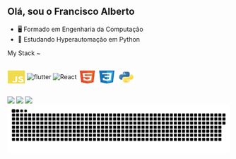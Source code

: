 ## Olá, sou o Francisco Alberto

- 🖥️ Formado em Engenharia da Computação
- 🌱 Estudando Hyperautomação em Python

My Stack ~
<div style="display: inline_block"><br>
  <img align="center" alt="Js" height="30" width="40" src="https://raw.githubusercontent.com/devicons/devicon/master/icons/javascript/javascript-plain.svg">
  <img align="center" alt="flutter" height="30" width="40" src="https://cdn.jsdelivr.net/gh/devicons/devicon@latest/icons/flutter/flutter-original.svg" />      
  <img align="center" alt="React" height="30" width="40" src="https://cdn.jsdelivr.net/gh/devicons/devicon@latest/icons/dart/dart-original.svg" />        
  <img align="center" alt="HTML" height="30" width="40" src="https://raw.githubusercontent.com/devicons/devicon/master/icons/html5/html5-original.svg">
  <img align="center" alt="CSS" height="30" width="40" src="https://raw.githubusercontent.com/devicons/devicon/master/icons/css3/css3-original.svg">
  <img align="center" alt="Python" height="30" width="40" src="https://raw.githubusercontent.com/devicons/devicon/master/icons/python/python-original.svg">
</div>
  
  ##
 
<div> 
  <a href="https://equipejobs-zlacademy.blogspot.com" target="_blank"><img src="https://img.shields.io/badge/Blogger-F57D00?style=for-the-badge&logo=blogger&logoColor=white" target="_blank"></a>
  <a href = "mailto:francisco.alberto@ifam.edu.br"><img src="https://img.shields.io/badge/-Gmail-%23333?style=for-the-badge&logo=gmail&logoColor=white" target="_blank"></a>
  <a href="https://www.linkedin.com/in/francisco-alberto-dev/" target="_blank"><img src="https://img.shields.io/badge/-LinkedIn-%230077B5?style=for-the-badge&logo=linkedin&logoColor=white" target="_blank"></a> 
  
</div>

<picture align="center">
  <source media="(prefers-color-scheme: dark)" srcset="https://raw.githubusercontent.com/francisco-alberto/francisco-alberto/output/github-contribution-grid-snake-dark.svg">
  <source media="(prefers-color-scheme: light)" srcset="https://raw.githubusercontent.com/francisco-alberto/francisco-alberto/output/github-contribution-grid-snake-dark.svg">
  <img align="center" alt="github contribution grid snake animation" src="https://raw.githubusercontent.com/francisco-alberto/francisco-alberto/output/github-contribution-grid-snake.svg">
</picture>
